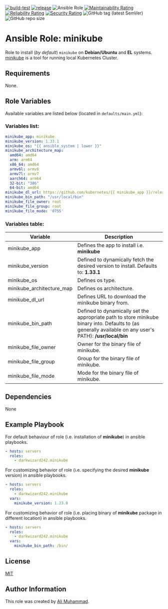 [![build-test](https://github.com/darkwizard242/ansible-role-minikube/workflows/build-and-test/badge.svg?branch=master)](https://github.com/darkwizard242/ansible-role-minikube/actions?query=workflow%3Abuild-and-test) [![release](https://github.com/darkwizard242/ansible-role-minikube/workflows/release/badge.svg)](https://github.com/darkwizard242/ansible-role-minikube/actions?query=workflow%3Arelease) ![Ansible Role](https://img.shields.io/ansible/role/d/darkwizard242/minikube) [![Maintainability Rating](https://sonarcloud.io/api/project_badges/measure?project=ansible-role-minikube&metric=sqale_rating)](https://sonarcloud.io/dashboard?id=ansible-role-minikube) [![Reliability Rating](https://sonarcloud.io/api/project_badges/measure?project=ansible-role-minikube&metric=reliability_rating)](https://sonarcloud.io/dashboard?id=ansible-role-minikube) [![Security Rating](https://sonarcloud.io/api/project_badges/measure?project=ansible-role-minikube&metric=security_rating)](https://sonarcloud.io/dashboard?id=ansible-role-minikube) ![GitHub tag (latest SemVer)](https://img.shields.io/github/tag/darkwizard242/ansible-role-minikube?label=release) ![GitHub repo size](https://img.shields.io/github/repo-size/darkwizard242/ansible-role-minikube?color=orange&style=flat-square)

# Ansible Role: minikube

Role to install (_by default_) `minikube` on **Debian/Ubuntu** and **EL** systems. [minikube](https://minikube.sigs.k8s.io/) is a tool for running local Kubernetes Cluster.

## Requirements

None.

## Role Variables

Available variables are listed below (located in `defaults/main.yml`):

### Variables list:

```yaml
minikube_app: minikube
minikube_version: 1.33.1
minikube_os: "{{ ansible_system | lower }}"
minikube_architecture_map:
  amd64: amd64
  arm: arm64
  x86_64: amd64
  armv6l: armv6
  armv7l: armv7
  aarch64: arm64
  32-bit: "386"
  64-bit: amd64
minikube_dl_url: https://github.com/kubernetes/{{ minikube_app }}/releases/download/v{{ minikube_version }}/{{ minikube_app }}-{{ minikube_os }}-{{ minikube_architecture_map[ansible_architecture] }}
minikube_bin_path: "/usr/local/bin"
minikube_file_owner: root
minikube_file_group: root
minikube_file_mode: '0755'
```

### Variables table:

Variable                  | Description
------------------------- | ----------------------------------------------------------------------------------------------------------------------------------------------------------
minikube_app              | Defines the app to install i.e. **minikube**
minikube_version          | Defined to dynamically fetch the desired version to install. Defaults to: **1.33.1**
minikube_os               | Defines os type.
minikube_architecture_map | Defines os architecture.
minikube_dl_url           | Defines URL to download the minikube binary from.
minikube_bin_path         | Defined to dynamically set the appropriate path to store minikube binary into. Defaults to (as generally available on any user's PATH): **/usr/local/bin**
minikube_file_owner       | Owner for the binary file of minikube.
minikube_file_group       | Group for the binary file of minikube.
minikube_file_mode        | Mode for the binary file of minikube.

## Dependencies

None

## Example Playbook

For default behaviour of role (i.e. installation of **minikube**) in ansible playbooks.

```yaml
- hosts: servers
  roles:
    - darkwizard242.minikube
```

For customizing behavior of role (i.e. specifying the desired **minikube** version) in ansible playbooks.

```yaml
- hosts: servers
  roles:
    - darkwizard242.minikube
  vars:
    minikube_version: 1.23.0
```

For customizing behavior of role (i.e. placing binary of **minikube** package in different location) in ansible playbooks.

```yaml
- hosts: servers
  roles:
    - darkwizard242.minikube
  vars:
    minikube_bin_path: /bin/
```

## License

[MIT](https://github.com/darkwizard242/ansible-role-minikube/blob/master/LICENSE)

## Author Information

This role was created by [Ali Muhammad](https://www.alimuhammad.dev/).
